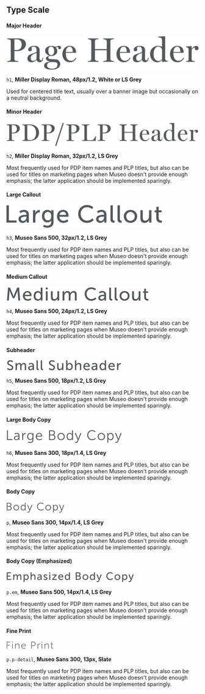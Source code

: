 ## Type Scale

#### Major Header
![Major Header](millerlarge.svg)

`h1`, **Miller Display Roman, 48px/1.2, White or LS Grey**

Used for centered title text, usually over a banner image but occasionally on a neutral background.



#### Minor Header
![Minor Header](millersmall.svg)

`h2`, **Miller Display Roman, 32px/1.2, LS Grey**

Most frequently used for PDP item names and PLP titles, but also can be used for titles on marketing pages when Museo doesn't provide enough emphasis; the latter application should be implemented sparingly.



#### Large Callout
![Large Callout](museo500l.svg)

`h3`, **Museo Sans 500, 32px/1.2, LS Grey**

Most frequently used for PDP item names and PLP titles, but also can be used for titles on marketing pages when Museo doesn't provide enough emphasis; the latter application should be implemented sparingly.



#### Medium Callout
![Medium Callout](museo500m.svg)

`h4`, **Museo Sans 500, 24px/1.2, LS Grey**

Most frequently used for PDP item names and PLP titles, but also can be used for titles on marketing pages when Museo doesn't provide enough emphasis; the latter application should be implemented sparingly.



#### Subheader
![Subheader](museo500s.svg)

`h5`, **Museo Sans 500, 18px/1.2, LS Grey**

Most frequently used for PDP item names and PLP titles, but also can be used for titles on marketing pages when Museo doesn't provide enough emphasis; the latter application should be implemented sparingly.



#### Large Body Copy
![Large Body Copy](museo300l.svg)

`h6`, **Museo Sans 300, 18px/1.4, LS Grey**

Most frequently used for PDP item names and PLP titles, but also can be used for titles on marketing pages when Museo doesn't provide enough emphasis; the latter application should be implemented sparingly.



#### Body Copy
![Body Copy](museo300m.svg)

`p`, **Museo Sans 300, 14px/1.4, LS Grey**

Most frequently used for PDP item names and PLP titles, but also can be used for titles on marketing pages when Museo doesn't provide enough emphasis; the latter application should be implemented sparingly.



#### Body Copy (Emphasized)
![Bold Body Copy](museo300em.svg)

`p.em`, **Museo Sans 500, 14px/1.4, LS Grey**

Most frequently used for PDP item names and PLP titles, but also can be used for titles on marketing pages when Museo doesn't provide enough emphasis; the latter application should be implemented sparingly.



#### Fine Print
![Fine Print](museo300s.svg)

`p.p-detail`, **Museo Sans 300, 13px, Slate**

Most frequently used for PDP item names and PLP titles, but also can be used for titles on marketing pages when Museo doesn't provide enough emphasis; the latter application should be implemented sparingly.

